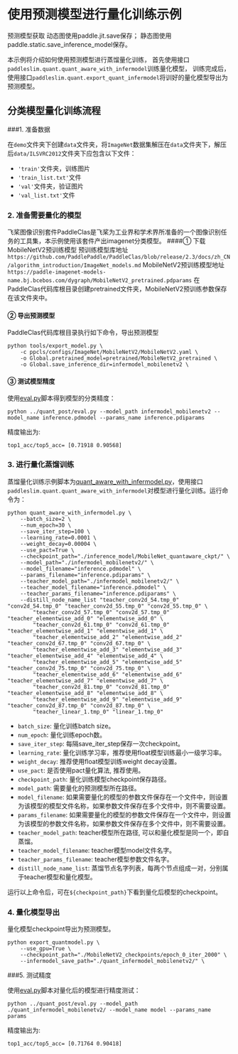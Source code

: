 # 使用预测模型进行量化训练示例

预测模型获取
动态图使用paddle.jit.save保存；
静态图使用paddle.static.save_inference_model保存。

本示例将介绍如何使用预测模型进行蒸馏量化训练，
首先使用接口``paddleslim.quant.quant_aware_with_infermodel``训练量化模型，
训练完成后，使用接口``paddleslim.quant.export_quant_infermodel``将训好的量化模型导出为预测模型。

## 分类模型量化训练流程

###1. 准备数据

在``demo``文件夹下创建``data``文件夹，将``ImageNet``数据集解压在``data``文件夹下，解压后``data/ILSVRC2012``文件夹下应包含以下文件：
- ``'train'``文件夹，训练图片
- ``'train_list.txt'``文件
- ``'val'``文件夹，验证图片
- ``'val_list.txt'``文件

### 2. 准备需要量化的模型

飞桨图像识别套件PaddleClas是飞桨为工业界和学术界所准备的一个图像识别任务的工具集，本示例使用该套件产出imagenet分类模型。
####① 下载MobileNetV2预训练模型
预训练模型库地址 ``https://github.com/PaddlePaddle/PaddleClas/blob/release/2.3/docs/zh_CN/algorithm_introduction/ImageNet_models.md``
MobileNetV2预训练模型地址 ``https://paddle-imagenet-models-name.bj.bcebos.com/dygraph/MobileNetV2_pretrained.pdparams``
在PaddleClas代码库根目录创建pretrained文件夹，MobileNetV2预训练参数保存在该文件夹中。

#### ② 导出预测模型
PaddleClas代码库根目录执行如下命令，导出预测模型
```
python tools/export_model.py \
    -c ppcls/configs/ImageNet/MobileNetV2/MobileNetV2.yaml \
    -o Global.pretrained_model=pretrained/MobileNetV2_pretrained \
    -o Global.save_inference_dir=infermodel_mobilenetv2 \
```
#### ③ 测试模型精度
使用[eval.py](../quant_post/eval.py)脚本得到模型的分类精度：
```
python ../quant_post/eval.py --model_path infermodel_mobilenetv2 --model_name inference.pdmodel --params_name inference.pdiparams
```
精度输出为:
```
top1_acc/top5_acc= [0.71918 0.90568]
```

### 3. 进行量化蒸馏训练

蒸馏量化训练示例脚本为[quant_aware_with_infermodel.py](./quant_aware_with_infermodel.py)，使用接口``paddleslim.quant.quant_aware_with_infermodel``对模型进行量化训练。运行命令为：
```
python quant_aware_with_infermodel.py \
    --batch_size=2 \
    --num_epoch=30 \
    --save_iter_step=100 \
    --learning_rate=0.0001 \
    --weight_decay=0.00004 \
    --use_pact=True \
    --checkpoint_path="./inference_model/MobileNet_quantaware_ckpt/" \
    --model_path="./infermodel_mobilenetv2/" \
    --model_filename="inference.pdmodel" \
    --params_filename="inference.pdiparams" \
    --teacher_model_path="./infermodel_mobilenetv2/" \
    --teacher_model_filename="inference.pdmodel" \
    --teacher_params_filename="inference.pdiparams" \
    --distill_node_name_list "teacher_conv2d_54.tmp_0" "conv2d_54.tmp_0" "teacher_conv2d_55.tmp_0" "conv2d_55.tmp_0" \
        "teacher_conv2d_57.tmp_0" "conv2d_57.tmp_0" "teacher_elementwise_add_0" "elementwise_add_0" \
        "teacher_conv2d_61.tmp_0" "conv2d_61.tmp_0" "teacher_elementwise_add_1" "elementwise_add_1" \
        "teacher_elementwise_add_2" "elementwise_add_2" "teacher_conv2d_67.tmp_0" "conv2d_67.tmp_0" \
        "teacher_elementwise_add_3" "elementwise_add_3" "teacher_elementwise_add_4" "elementwise_add_4" \
        "teacher_elementwise_add_5" "elementwise_add_5" "teacher_conv2d_75.tmp_0" "conv2d_75.tmp_0" \
        "teacher_elementwise_add_6" "elementwise_add_6" "teacher_elementwise_add_7" "elementwise_add_7" \
        "teacher_conv2d_81.tmp_0" "conv2d_81.tmp_0" "teacher_elementwise_add_8" "elementwise_add_8" \
        "teacher_elementwise_add_9" "elementwise_add_9" "teacher_conv2d_87.tmp_0" "conv2d_87.tmp_0" \
        "teacher_linear_1.tmp_0" "linear_1.tmp_0"
```
- ``batch_size``: 量化训练batch size。
- ``num_epoch``: 量化训练epoch数。
- ``save_iter_step``: 每隔save_iter_step保存一次checkpoint。
- ``learning_rate``: 量化训练学习率，推荐使用float模型训练最小一级学习率。
- ``weight_decay``: 推荐使用float模型训练weight decay设置。
- ``use_pact``: 是否使用pact量化算法, 推荐使用。
- ``checkpoint_path``: 量化训练模型checkpoint保存路径。
- ``model_path``: 需要量化的预测模型所在路径。
- ``model_filename``: 如果需要量化的模型的参数文件保存在一个文件中，则设置为该模型的模型文件名称，如果参数文件保存在多个文件中，则不需要设置。
- ``params_filename``: 如果需要量化的模型的参数文件保存在一个文件中，则设置为该模型的参数文件名称，如果参数文件保存在多个文件中，则不需要设置。
- ``teacher_model_path``: teacher模型所在路径, 可以和量化模型是同一个，即自蒸馏。
- ``teacher_model_filename``: teacher模型model文件名字。
- ``teacher_params_filename``: teacher模型参数文件名字。
- ``distill_node_name_list``: 蒸馏节点名字列表，每两个节点组成一对，分别属于teacher模型和量化模型。

运行以上命令后，可在``${checkpoint_path}``下看到量化后模型的checkpoint。

### 4. 量化模型导出

量化模型checkpoint导出为预测模型。

```
python export_quantmodel.py \
    --use_gpu=True \
    --checkpoint_path="./MobileNetV2_checkpoints/epoch_0_iter_2000" \
    --infermodel_save_path="./quant_infermodel_mobilenetv2/" \
```

###5. 测试精度

使用[eval.py](../quant_post/eval.py)脚本对量化后的模型进行精度测试：
```
python ../quant_post/eval.py --model_path ./quant_infermodel_mobilenetv2/ --model_name model --params_name params
```
精度输出为:
```
top1_acc/top5_acc= [0.71764 0.90418]
```
